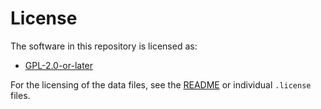 # License

The software in this repository is licensed as:

* [GPL-2.0-or-later](LICENSES/GPL-2.0-or-later.txt)

For the licensing of the data files, see the [README](README) or individual
`.license` files.
